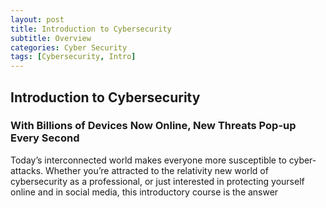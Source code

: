 ```yaml
---
layout: post
title: Introduction to Cybersecurity
subtitle: Overview
categories: Cyber Security
tags: [Cybersecurity, Intro]
---
```


## Introduction to Cybersecurity

### With Billions of Devices Now Online, New Threats Pop-up Every Second

Today’s interconnected world makes everyone more susceptible to cyber-attacks. Whether you’re attracted to the relativity new world of cybersecurity as a professional, or just interested in protecting yourself online and in social media, this introductory course is the answer